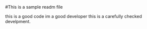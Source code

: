 #This is a sample readm file

this is a good code
im a good developer
this is a carefully checked develpment.